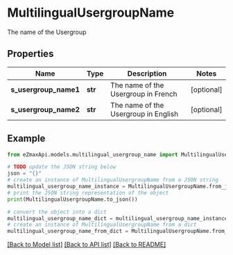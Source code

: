 # MultilingualUsergroupName

The name of the Usergroup

## Properties

Name | Type | Description | Notes
------------ | ------------- | ------------- | -------------
**s_usergroup_name1** | **str** | The name of the Usergroup in French | [optional] 
**s_usergroup_name2** | **str** | The name of the Usergroup in English | [optional] 

## Example

```python
from eZmaxApi.models.multilingual_usergroup_name import MultilingualUsergroupName

# TODO update the JSON string below
json = "{}"
# create an instance of MultilingualUsergroupName from a JSON string
multilingual_usergroup_name_instance = MultilingualUsergroupName.from_json(json)
# print the JSON string representation of the object
print(MultilingualUsergroupName.to_json())

# convert the object into a dict
multilingual_usergroup_name_dict = multilingual_usergroup_name_instance.to_dict()
# create an instance of MultilingualUsergroupName from a dict
multilingual_usergroup_name_from_dict = MultilingualUsergroupName.from_dict(multilingual_usergroup_name_dict)
```
[[Back to Model list]](../README.md#documentation-for-models) [[Back to API list]](../README.md#documentation-for-api-endpoints) [[Back to README]](../README.md)


